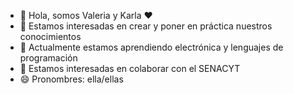- 👋 Hola, somos Valeria y Karla ❤️
- 👀 Estamos interesadas en crear y poner en práctica nuestros conocimientos
- 🌱 Actualmente estamos aprendiendo electrónica y lenguajes de programación
- 💞️ Estamos interesadas en colaborar con el SENACYT
- 😄 Pronombres: ella/ellas
 

<!---
--->
